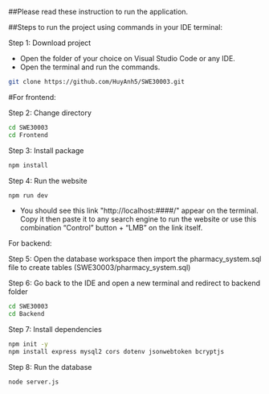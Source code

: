 ##Please read these instruction to run the application. 

##Steps to run the project using commands in your IDE terminal: 

Step 1: Download project
- Open the folder of your choice on Visual Studio Code or any IDE.
- Open the terminal and run the commands.
```bash
git clone https://github.com/HuyAnh5/SWE30003.git
```

#For frontend:

Step 2: Change directory 
```bash
cd SWE30003
cd Frontend
```
Step 3: Install package
```bash
npm install
```

Step 4: Run the website 
```bash
npm run dev
```

-  You should see this link "http://localhost:####/" appear on the terminal. Copy it then paste it to any search engine to run the website or use this combination “Control” button + “LMB” on the link itself.  

For backend:

Step 5: Open the database workspace 
then import the pharmacy_system.sql file to create tables (SWE30003/pharmacy_system.sql)

Step 6: Go back to the IDE and open a new terminal and redirect to backend folder
```bash
cd SWE30003
cd Backend
```
Step 7: Install dependencies
```bash
npm init -y
npm install express mysql2 cors dotenv jsonwebtoken bcryptjs
```

Step 8: Run the database
```bash
node server.js
```
